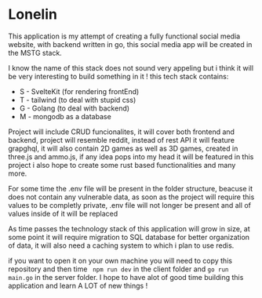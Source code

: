 # Lonelin

This application is my attempt of creating a fully functional social media website, with backend written in go, this social media app will be created in the MSTG stack.

I know the name of this stack does not sound very appeling but i think it will be very interesting to build something in it !
this tech stack contains:

- S - SvelteKit (for rendering frontEnd)
- T - tailwind (to deal with stupid css)
- G - Golang (to deal with backend)
- M - mongodb as a database  


Project will include CRUD funcionalites, it will cover both frontend and backend, project will resemble reddit, instead of rest API it will feature grapghql, it will also contain 2D games as well as 3D games, created in three.js and ammo.js, if any idea pops into my head it will be featured in this project i also hope to create some rust based functionalities and many more.

For some time the .env file will be present in the folder structure, beacuse it does not contain any vulnerable data, as soon as the project will require this values to be completly private, .env file will not longer be present and all of values inside of it will be replaced

As time passes the technology stack of this application will grow in size, at some point it will require migration to SQL database for better organization of data, it will also need a caching system to which i plan to use redis.

if you want to open it on your own machine you will need to copy this repository and then time <code> npm run dev</code> in the client folder and <code>go run main.go</code> in the server folder. I hope to have alot of good time building this application and learn A LOT of new things ! 
